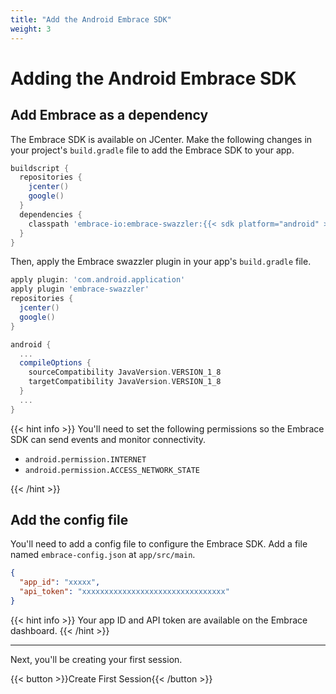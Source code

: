 ```yaml
---
title: "Add the Android Embrace SDK"
weight: 3
---
```


# Adding the Android Embrace SDK

## Add Embrace as a dependency

The Embrace SDK is available on JCenter. Make the following changes in your
project's `build.gradle` file to add the Embrace SDK to your app.

```groovy
buildscript {
  repositories {
    jcenter()
    google()
  }
  dependencies {
    classpath 'embrace-io:embrace-swazzler:{{< sdk platform="android" >}}'
  }
}
```

Then, apply the Embrace swazzler plugin in your app's `build.gradle` file.

```groovy
apply plugin: 'com.android.application'
apply plugin 'embrace-swazzler'
repositories {
  jcenter()
  google()
}

android {
  ...
  compileOptions {
    sourceCompatibility JavaVersion.VERSION_1_8
    targetCompatibility JavaVersion.VERSION_1_8
  }
  ...
}

```

{{< hint info >}}
You'll need to set the following permissions so the Embrace SDK can send events
and monitor connectivity. 

* `android.permission.INTERNET`
* `android.permission.ACCESS_NETWORK_STATE`

{{< /hint >}}

## Add the config file

You'll need to add a config file to configure the Embrace SDK. Add a file named
`embrace-config.json` at `app/src/main`.

```json
{
  "app_id": "xxxxx",
  "api_token": "xxxxxxxxxxxxxxxxxxxxxxxxxxxxxxxx"
}
```

{{< hint info >}}
Your app ID and API token are available on the Embrace dashboard.
{{< /hint >}}

---

Next, you'll be creating your first session.

{{< button >}}Create First Session{{< /button >}}
